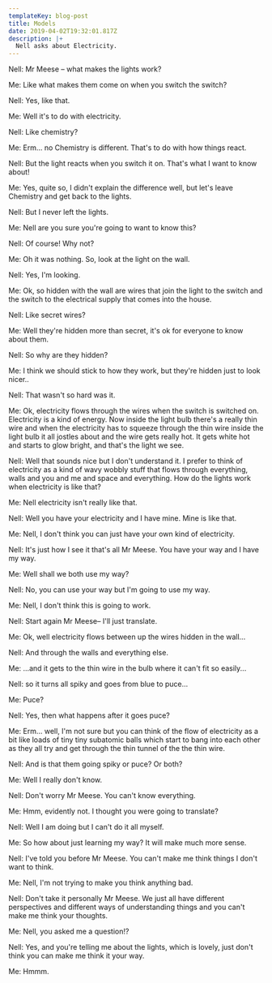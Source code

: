 ```yaml
---
templateKey: blog-post
title: Models
date: 2019-04-02T19:32:01.817Z
description: |+
  Nell asks about Electricity.
---
```

Nell:	Mr Meese – what makes the lights work?

Me:	Like what makes them come on when you switch the switch?

Nell:	Yes, like that.

Me:	Well it's to do with electricity.

Nell:	Like chemistry?

Me:	Erm... no Chemistry is different.  That's to do with how things react.

Nell:	But the light reacts when you switch it on.  That's what I want to know about!

Me:	Yes, quite so, I didn't explain the difference well, but let's leave Chemistry and get back to the lights.

Nell:	But I never left the lights.

Me:	Nell are you sure you're going to want to know this?

Nell:	Of course! Why not?

Me:	Oh it was nothing.  So, look at the light on the wall.

Nell:	Yes, I'm looking.

Me:	Ok, so hidden with the wall are wires that join the light to the switch and the switch to the electrical supply that comes into the house.

Nell:	Like secret wires?

Me:	Well they're hidden more than secret, it's ok for everyone to know about them. 

Nell:	So why are they hidden?

Me:	I think we should stick to how they work, but they're hidden just to look nicer..

Nell:	That wasn't so hard was it.

Me:	Ok, electricity flows through the wires when the switch is switched on.  Electricity is a kind of energy.   Now inside the light bulb there's a really thin wire and when the electricity has to squeeze through the thin wire inside the light bulb it all jostles about and the wire gets really hot.  It gets white hot and starts to glow bright, and that's the light we see. 

Nell:	Well that sounds nice but I don't understand it.  I prefer to think of electricity as a kind of wavy wobbly stuff that flows through everything, walls and you and me and space and everything.   How do the lights work when electricity is like that?

Me:	Nell electricity isn't really like that.

Nell:	Well you have your electricity and I have mine.  Mine is like that.

Me:	Nell, I don't think you can just have your own kind of electricity.

Nell:	It's just how I see it that's all Mr Meese.  You have your way and I have my way.

Me:	Well shall we both use my way?

Nell:	No, you can use your way but I'm going to use my way.

Me:	Nell, I don't think this is going to work.

Nell:	Start again Mr Meese– I'll just translate.

Me:	Ok, well electricity flows between up the wires hidden in the wall...

Nell:	And through the walls and everything else.

Me:	...and it gets to the thin wire in the bulb where it can't fit so easily...

Nell:	so it turns all spiky and goes from blue to puce...

Me:	Puce?

Nell:	Yes, then what happens after it goes puce?

Me:	Erm... well, I'm not sure but you can think of the flow of electricity as a bit like loads of tiny tiny subatomic balls which start to bang into each other as they all try and get through the thin tunnel of the the thin wire.

Nell:	And is that them going spiky or puce? Or both?

Me:	Well I really don't know.

Nell:	Don't worry Mr Meese.  You can't know everything.

Me:	Hmm, evidently not.  I thought you were going to translate?

Nell:	Well I am doing but I can't do it all myself.

Me:	So how about just learning my way?  It will make much more sense.

Nell:	I've told you before Mr Meese.   You can't make me think things I don't want to think.  

Me:	Nell, I'm not trying to make you think anything bad.

Nell:	Don't take it personally Mr Meese.  We just all have different perspectives and different ways of understanding things and you can't make me think your thoughts.

Me:	Nell, you asked me a question!?  

Nell:	Yes, and you're telling me about the lights, which is lovely, just don't think you can make me think it your way.

Me:	Hmmm.
